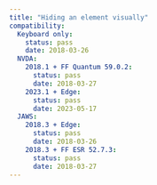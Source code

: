 ```yaml
---
title: "Hiding an element visually"
compatibility:
  Keyboard only:
    status: pass
    date: 2018-03-26
  NVDA:
    2018.1 + FF Quantum 59.0.2:
      status: pass
      date: 2018-03-27
    2023.1 + Edge:
      status: pass
      date: 2023-05-17
  JAWS:
    2018.3 + Edge:
      status: pass
      date: 2018-03-26
    2018.3 + FF ESR 52.7.3:
      status: pass
      date: 2018-03-27
---
```


